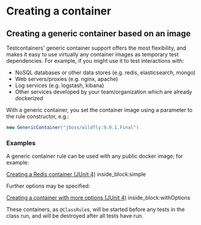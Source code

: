 # Creating a container

## Creating a generic container based on an image

Testcontainers' generic container support offers the most flexibility, and makes it easy to use virtually any container
images as temporary test dependencies. For example, if you might use it to test interactions with:

* NoSQL databases or other data stores (e.g. redis, elasticsearch, mongo)
* Web servers/proxies (e.g. nginx, apache)
* Log services (e.g. logstash, kibana)
* Other services developed by your team/organization which are already dockerized

With a generic container, you set the container image using a parameter to the rule constructor, e.g.:
```java
new GenericContainer("jboss/wildfly:9.0.1.Final")
```

### Examples

A generic container rule can be used with any public docker image; for example:

<!--codeinclude--> 
[Creating a Redis container (JUnit 4)](../examples/src/test/java/generic/ContainerCreationTest.java) inside_block:simple
<!--/codeinclude-->

Further options may be specified:

<!--codeinclude--> 
[Creating a container with more options (JUnit 4)](../examples/src/test/java/generic/ContainerCreationTest.java) inside_block:withOptions
<!--/codeinclude-->

These containers, as `@ClassRule`s, will be started before any tests in the class run, and will be destroyed after all
tests have run.
